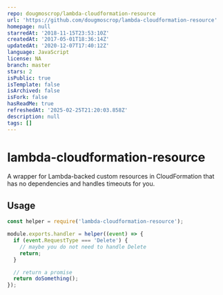 ```yaml
---
repo: dougmoscrop/lambda-cloudformation-resource
url: 'https://github.com/dougmoscrop/lambda-cloudformation-resource'
homepage: null
starredAt: '2018-11-15T23:53:10Z'
createdAt: '2017-05-01T18:36:14Z'
updatedAt: '2020-12-07T17:40:12Z'
language: JavaScript
license: NA
branch: master
stars: 2
isPublic: true
isTemplate: false
isArchived: false
isFork: false
hasReadMe: true
refreshedAt: '2025-02-25T21:20:03.858Z'
description: null
tags: []
---
```


# lambda-cloudformation-resource

A wrapper for Lambda-backed custom resources in CloudFormation that has no dependencies and handles timeouts for you.

## Usage
```js
const helper = require('lambda-cloudformation-resource');

module.exports.handler = helper((event) => {
  if (event.RequestType === 'Delete') {
    // maybe you do not need to handle Delete
    return;
  }

  // return a promise
  return doSomething();
});
```
